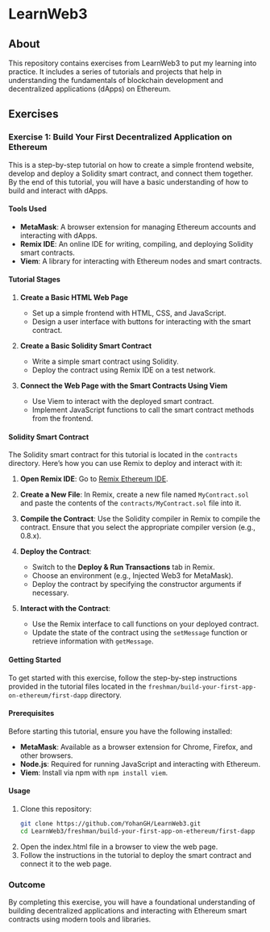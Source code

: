 # LearnWeb3

## About

This repository contains exercises from LearnWeb3 to put my learning into practice. It includes a series of tutorials and projects that help in understanding the fundamentals of blockchain development and decentralized applications (dApps) on Ethereum.

## Exercises

### Exercise 1: Build Your First Decentralized Application on Ethereum

This is a step-by-step tutorial on how to create a simple frontend website, develop and deploy a Solidity smart contract, and connect them together. By the end of this tutorial, you will have a basic understanding of how to build and interact with dApps.

#### Tools Used

- **MetaMask**: A browser extension for managing Ethereum accounts and interacting with dApps.
- **Remix IDE**: An online IDE for writing, compiling, and deploying Solidity smart contracts.
- **Viem**: A library for interacting with Ethereum nodes and smart contracts.

#### Tutorial Stages

1. **Create a Basic HTML Web Page**

   - Set up a simple frontend with HTML, CSS, and JavaScript.
   - Design a user interface with buttons for interacting with the smart contract.

2. **Create a Basic Solidity Smart Contract**

   - Write a simple smart contract using Solidity.
   - Deploy the contract using Remix IDE on a test network.

3. **Connect the Web Page with the Smart Contracts Using Viem**

   - Use Viem to interact with the deployed smart contract.
   - Implement JavaScript functions to call the smart contract methods from the frontend.

#### Solidity Smart Contract

The Solidity smart contract for this tutorial is located in the `contracts` directory. Here’s how you can use Remix to deploy and interact with it:

1. **Open Remix IDE**: Go to [Remix Ethereum IDE](https://remix.ethereum.org/).

2. **Create a New File**: In Remix, create a new file named `MyContract.sol` and paste the contents of the `contracts/MyContract.sol` file into it.

3. **Compile the Contract**: Use the Solidity compiler in Remix to compile the contract. Ensure that you select the appropriate compiler version (e.g., 0.8.x).

4. **Deploy the Contract**:
   - Switch to the **Deploy & Run Transactions** tab in Remix.
   - Choose an environment (e.g., Injected Web3 for MetaMask).
   - Deploy the contract by specifying the constructor arguments if necessary.

5. **Interact with the Contract**:
   - Use the Remix interface to call functions on your deployed contract.
   - Update the state of the contract using the `setMessage` function or retrieve information with `getMessage`.

#### Getting Started

To get started with this exercise, follow the step-by-step instructions provided in the tutorial files located in the `freshman/build-your-first-app-on-ethereum/first-dapp` directory.

#### Prerequisites

Before starting this tutorial, ensure you have the following installed:

- **MetaMask**: Available as a browser extension for Chrome, Firefox, and other browsers.
- **Node.js**: Required for running JavaScript and interacting with Ethereum.
- **Viem**: Install via npm with `npm install viem`.

#### Usage

1. Clone this repository:
   ```bash
   git clone https://github.com/YohanGH/LearnWeb3.git
   cd LearnWeb3/freshman/build-your-first-app-on-ethereum/first-dapp
   ```
2. Open the index.html file in a browser to view the web page.
3. Follow the instructions in the tutorial to deploy the smart contract and connect it to the web page.

### Outcome

By completing this exercise, you will have a foundational understanding of building decentralized applications and interacting with Ethereum smart contracts using modern tools and libraries.
